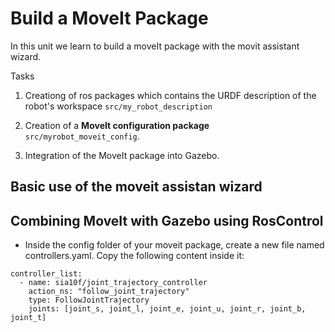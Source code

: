 # Build a MoveIt Package

In this unit we learn to build a moveIt package with the movit assistant wizard.

Tasks

1. Creationg of ros packages which contains the URDF description of the robot's workspace `src/my_robot_description`

2. Creation of a **MoveIt configuration package** `src/myrobot_moveit_config`. 

3. Integration of the MoveIt package into Gazebo. 



## Basic use of the moveit assistan wizard

## Combining MoveIt with Gazebo using RosControl

- Inside the config folder of your moveit package, create a new file named controllers.yaml. Copy the following content inside it: 
```
controller_list:
  - name: sia10f/joint_trajectory_controller
    action_ns: "follow_joint_trajectory"
    type: FollowJointTrajectory
    joints: [joint_s, joint_l, joint_e, joint_u, joint_r, joint_b, joint_t]
```
